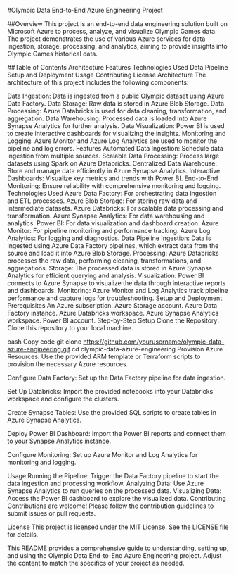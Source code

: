 #Olympic Data End-to-End Azure Engineering Project

##Overview
This project is an end-to-end data engineering solution built on Microsoft Azure to process, analyze, and visualize Olympic Games data. The project demonstrates the use of various Azure services for data ingestion, storage, processing, and analytics, aiming to provide insights into Olympic Games historical data.

##Table of Contents
Architecture
Features
Technologies Used
Data Pipeline
Setup and Deployment
Usage
Contributing
License
Architecture
The architecture of this project includes the following components:

Data Ingestion: Data is ingested from a public Olympic dataset using Azure Data Factory.
Data Storage: Raw data is stored in Azure Blob Storage.
Data Processing: Azure Databricks is used for data cleaning, transformation, and aggregation.
Data Warehousing: Processed data is loaded into Azure Synapse Analytics for further analysis.
Data Visualization: Power BI is used to create interactive dashboards for visualizing the insights.
Monitoring and Logging: Azure Monitor and Azure Log Analytics are used to monitor the pipeline and log errors.
Features
Automated Data Ingestion: Schedule data ingestion from multiple sources.
Scalable Data Processing: Process large datasets using Spark on Azure Databricks.
Centralized Data Warehouse: Store and manage data efficiently in Azure Synapse Analytics.
Interactive Dashboards: Visualize key metrics and trends with Power BI.
End-to-End Monitoring: Ensure reliability with comprehensive monitoring and logging.
Technologies Used
Azure Data Factory: For orchestrating data ingestion and ETL processes.
Azure Blob Storage: For storing raw data and intermediate datasets.
Azure Databricks: For scalable data processing and transformation.
Azure Synapse Analytics: For data warehousing and analytics.
Power BI: For data visualization and dashboard creation.
Azure Monitor: For pipeline monitoring and performance tracking.
Azure Log Analytics: For logging and diagnostics.
Data Pipeline
Ingestion: Data is ingested using Azure Data Factory pipelines, which extract data from the source and load it into Azure Blob Storage.
Processing: Azure Databricks processes the raw data, performing cleaning, transformations, and aggregations.
Storage: The processed data is stored in Azure Synapse Analytics for efficient querying and analysis.
Visualization: Power BI connects to Azure Synapse to visualize the data through interactive reports and dashboards.
Monitoring: Azure Monitor and Log Analytics track pipeline performance and capture logs for troubleshooting.
Setup and Deployment
Prerequisites
An Azure subscription.
Azure Storage account.
Azure Data Factory instance.
Azure Databricks workspace.
Azure Synapse Analytics workspace.
Power BI account.
Step-by-Step Setup
Clone the Repository: Clone this repository to your local machine.

bash
Copy code
git clone https://github.com/yourusername/olympic-data-azure-engineering.git
cd olympic-data-azure-engineering
Provision Azure Resources: Use the provided ARM template or Terraform scripts to provision the necessary Azure resources.

Configure Data Factory: Set up the Data Factory pipeline for data ingestion.

Set Up Databricks: Import the provided notebooks into your Databricks workspace and configure the clusters.

Create Synapse Tables: Use the provided SQL scripts to create tables in Azure Synapse Analytics.

Deploy Power BI Dashboard: Import the Power BI reports and connect them to your Synapse Analytics instance.

Configure Monitoring: Set up Azure Monitor and Log Analytics for monitoring and logging.

Usage
Running the Pipeline: Trigger the Data Factory pipeline to start the data ingestion and processing workflow.
Analyzing Data: Use Azure Synapse Analytics to run queries on the processed data.
Visualizing Data: Access the Power BI dashboard to explore the visualized data.
Contributing
Contributions are welcome! Please follow the contribution guidelines to submit issues or pull requests.

License
This project is licensed under the MIT License. See the LICENSE file for details.

This README provides a comprehensive guide to understanding, setting up, and using the Olympic Data End-to-End Azure Engineering project. Adjust the content to match the specifics of your project as needed.
